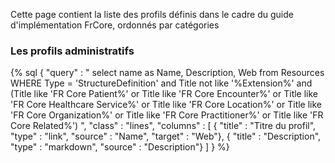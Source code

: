 Cette page contient la liste des profils définis dans le cadre du guide d'implémentation FrCore, ordonnés par catégories

### Les profils administratifs

<!-- Rajout du style pour que le tableau prenne toute la taille et se place en-dessous du menu -->
<div style="width: 100%; display: flex"> 
{% sql {
    "query" : " select name as Name, Description, Web from Resources WHERE Type = 'StructureDefinition' and Title not like '%Extension%' and (Title like 'FR Core Patient%' or Title like 'FR Core Encounter%' or Title like 'FR Core Healthcare Service%' or Title like 'FR Core Location%' or Title like 'FR Core Organization%' or Title like 'FR Core Practitioner%' or Title like 'FR Core Related%') ",
    "class" : "lines",
    "columns" : [
        { "title" : "Titre du profil", "type" : "link", "source" : "Name", "target" : "Web"},
        { "title" : "Description", "type" : "markdown", "source" : "Description"}
    ]
} %}
</div>


